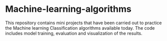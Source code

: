 # Machine-learning-algorithms


This repository contains mini projects that have been carried out to practice the Machine learning Classification algorithms available today. The code includes model training, evaluation and visualization of the results. 
